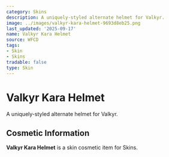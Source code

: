 ```yaml
---
category: Skins
description: A uniquely-styled alternate helmet for Valkyr.
image: ../images/valkyr-kara-helmet-9693d8eb25.png
last_updated: '2025-09-17'
name: Valkyr Kara Helmet
source: WFCD
tags:
- Skin
- Skins
tradable: false
type: Skin
---
```


# Valkyr Kara Helmet

A uniquely-styled alternate helmet for Valkyr.

## Cosmetic Information

**Valkyr Kara Helmet** is a skin cosmetic item for Skins.

